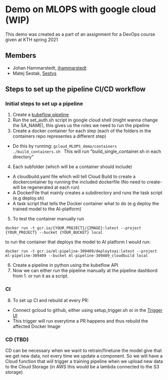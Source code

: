 # Demo on MLOPS with google cloud (WIP)
This demo was created as a part of an assignment for a DevOps course given at KTH spring 2021
## Members
* Johan Hammarstedt, [jhammarstedt](https://github.com/jhammarstedt)
* Matej Sestak, [Sestys](https://github.com/sestys)

## Steps to set up the pipeline CI/CD workflow
### Initial steps to set up a pipeline
1. Create a [kubeflow pipeline](https://console.cloud.google.com/ai-platform/pipelines/clusters?project=ml-pipeline-309409)
2. Run the set_auth.sh script in google cloud shell (might wanna change the SA_NAME), this gives us the roles we need to run the pipeline
3. Create a docker container for each step (each of the folders in the containers repo representes a different step)
 * Do this by running:
 `gcloud_MLOPS_demo/containers ./build_containers.sh `
 This will run "build_single_container.sh in each directory"
4. Each subfolder (which will be a container should include)
  * A cloudbuild.yaml file which will tell Cloud Build to create a dockercontainer by running the included dockerfile (No need to create- will be regenerated at each run)
  * A DockerFile that mainly creates a subdirectory and runs the task script (e.g deploy.sh)
  * A task script that tells the Docker container what to do (e.g deploy the trained model to the AI-platform)
5. To test the container manually run

`docker run -t gcr.io/{YOUR_PROJECT}/{IMAGE}:latest --project {YOUR_PROJECT} --bucket {YOUR_BUCKET} local`

to run the container that deploys the model to AI platform I would run:

`docker run -t gcr.io/ml-pipeline-309409/deploytoai:latest --project ml-pipeline-309409 --bucket ml-pipeline-309409_cloudbuild local`

6. Create a pipeline in python using the kubeflow API
7. Now we can either run the pipeline manually at the pipeline dashbord from 1. or run it as a script.
### CI
8. To set up CI and rebuild at every PR:
  * Connect gcloud to github, either using setup_trigger.sh or in the [Trigger UI](https://console.cloud.google.com/cloud-build/triggers?project=ml-pipeline-309409&folder=&organizationId=)
  * This trigger will run everytime a PR happens and thus rebuild the affected Docker Image
### CD (TBD)
CD can be necessary when we want to retrain/finetune the model give that we get new data, not every time we update a component. 
So we will have a Cloud function that will trigger a training pipeline when we upload new data to the Cloud Storage (in AWS this would be a lambda connected to the S3 storage)
